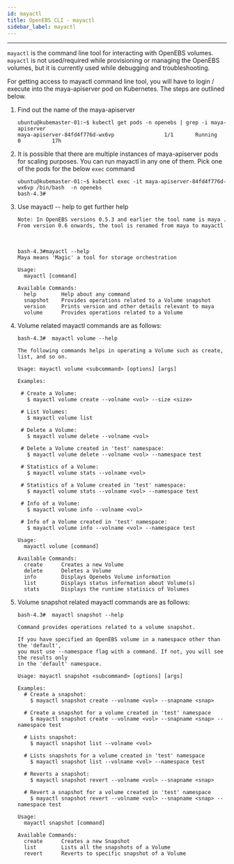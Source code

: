```yaml
---
id: mayactl
title: OpenEBS CLI - mayactl
sidebar_label: mayactl
---
```

------

`mayactl` is the command line tool for interacting with OpenEBS volumes. `mayactl` is not used/required while provisioning or managing the OpenEBS volumes, but it is currently used while debugging and troubleshooting. 

For getting access to mayactl command line tool, you will have to login / execute into the maya-apiserver pod on Kubernetes. The steps are outlined below.



1. Find out the name of the maya-apiserver

   ```
   ubuntu@kubemaster-01:~$ kubectl get pods -n openebs | grep -i maya-apiserver
   maya-apiserver-84fd4f776d-wx6vp                1/1       Running   0          17h
   ```

2. It is possible that there are multiple instances of maya-apiserver pods for scaling purposes. You can run mayactl in any one of them. Pick one of the pods for the below `exec` command

   ```
   ubuntu@kubemaster-01:~$ kubectl exec -it maya-apiserver-84fd4f776d-wx6vp /bin/bash  -n openebs
   bash-4.3#
   ```

3. Use mayactl -- help to get further help

   `Note: In OpenEBS versions 0.5.3 and earlier the tool name is maya . From version 0.6 onwards, the tool is renamed from maya to mayactl `

   ​

   ```
   bash-4.3#mayactl --help
   Maya means 'Magic' a tool for storage orchestration

   Usage:
     mayactl [command]

   Available Commands:
     help        Help about any command
     snapshot    Provides operations related to a Volume snapshot
     version     Prints version and other details relevant to maya
     volume      Provides operations related to a Volume
   ```

4. Volume related mayactl commands are as follows:

   ```
   bash-4.3#  mayactl volume --help

   The following commands helps in operating a Volume such as create, list, and so on.

   Usage: mayactl volume <subcommand> [options] [args]

   Examples:

    # Create a Volume:
      $ mayactl volume create --volname <vol> --size <size>

    # List Volumes:
      $ mayactl volume list

    # Delete a Volume:
      $ mayactl volume delete --volname <vol>

    # Delete a Volume created in 'test' namespace:
      $ mayactl volume delete --volname <vol> --namespace test

    # Statistics of a Volume:
      $ mayactl volume stats --volname <vol>

    # Statistics of a Volume created in 'test' namespace:
      $ mayactl volume stats --volname <vol> --namespace test

    # Info of a Volume:
      $ mayactl volume info --volname <vol>

    # Info of a Volume created in 'test' namespace:
      $ mayactl volume info --volname <vol> --namespace test

   Usage:
     mayactl volume [command]

   Available Commands:
     create      Creates a new Volume
     delete      Deletes a Volume
     info        Displays Openebs Volume information
     list        Displays status information about Volume(s)
     stats       Displays the runtime statisics of Volumes

   ```

5. Volume snapshot related mayactl commands are as follows:

   ```
   bash-4.3#  mayactl snapshot --help

   Command provides operations related to a volume snapshot.

   If you have specified an OpenEBS volume in a namespace other than the 'default',
   you must use --namespace flag with a command. If not, you will see the results only
   in the 'default' namespace.

   Usage: mayactl snapshot <subcommand> [options] [args]

   Examples:
     # Create a snapshot:
       $ mayactl snapshot create --volname <vol> --snapname <snap>

     # Create a snapshot for a volume created in 'test' namespace
       $ mayactl snapshot create --volname <vol> --snapname <snap> --namespace test

     # Lists snapshot:
       $ mayactl snapshot list --volname <vol>

     # Lists snapshots for a volume created in 'test' namespace
       $ mayactl snapshot list --volname <vol> --namespace test

     # Reverts a snapshot:
       $ mayactl snapshot revert --volname <vol> --snapname <snap>

     # Revert a snapshot for a volume created in 'test' namespace
       $ mayactl snapshot revert --volname <vol> --snapname <snap> --namespace test

   Usage:
     mayactl snapshot [command]

   Available Commands:
     create      Creates a new Snapshot
     list        Lists all the snapshots of a Volume
     revert      Reverts to specific snapshot of a Volume
   ```




<!-- Hotjar Tracking Code for https://docs.openebs.io -->
<script>
   (function(h,o,t,j,a,r){
       h.hj=h.hj||function(){(h.hj.q=h.hj.q||[]).push(arguments)};
       h._hjSettings={hjid:785693,hjsv:6};
       a=o.getElementsByTagName('head')[0];
       r=o.createElement('script');r.async=1;
       r.src=t+h._hjSettings.hjid+j+h._hjSettings.hjsv;
       a.appendChild(r);
   })(window,document,'https://static.hotjar.com/c/hotjar-','.js?sv=');
</script>
